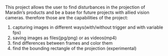 This project allows the user to find disturbances in the projection of Maradin’s products and be a base for future projects with allied vision cameras.
therefore those are the capabilities of the project:
  1. capturing images in different ways(with/without trigger and with variable fps)
  2. saving images as files(jpg/png) or as videos(mp4)
  3. find differences between frames and color them
  4. find the bounding rectangle of the projection (experimental)
